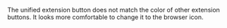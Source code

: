 
The unified extension button does not match the color of other extension buttons. It looks more comfortable to change it to the browser icon.
